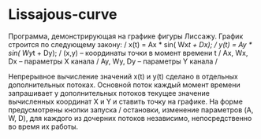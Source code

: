# Lissajous-curve
Программа, демонстрирующая на графике фигуры Лиссажу. График строится по следующему закону: /
x(t) = Ax * sin( Wx*t + Dx); /
y(t) = Ay * sin( Wy*t + Dy); /
(x,y) – координаты точки в момент времени t /
Ax, Wx, Dx – параметры X канала /
Ay, Wy, Dy – параметры Y канала /

Непрерывное вычисление значений x(t) и y(t) сделано в отдельных дополнительных потоках. Основной поток каждый момент времени запрашивает у дополнительных потоков текущее значение вычисленных координат X и Y и ставить точку на графике. На форме предусмотрены кнопки запуска / остановки, изменение параметров (A, W, D), для каждого из дочерних потоков независимо, непосредственно во время их работы.
